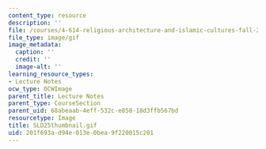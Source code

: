 ```yaml
---
content_type: resource
description: ''
file: /courses/4-614-religious-architecture-and-islamic-cultures-fall-2002/201f693ad94e013e0bea9f220015c201_SLD25thumbnail.gif
file_type: image/gif
image_metadata:
  caption: ''
  credit: ''
  image-alt: ''
learning_resource_types:
- Lecture Notes
ocw_type: OCWImage
parent_title: Lecture Notes
parent_type: CourseSection
parent_uid: 68abeaab-4eff-532c-e858-18d3ffb567bd
resourcetype: Image
title: SLD25thumbnail.gif
uid: 201f693a-d94e-013e-0bea-9f220015c201
---
```

